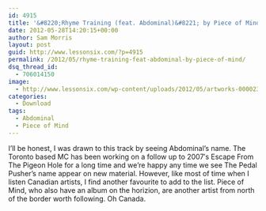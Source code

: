 ```yaml
---
id: 4915
title: '&#8220;Rhyme Training (feat. Abdominal)&#8221; by Piece of Mind'
date: 2012-05-28T14:20:15+00:00
author: Sam Morris
layout: post
guid: http://www.lessonsix.com/?p=4915
permalink: /2012/05/rhyme-training-feat-abdominal-by-piece-of-mind/
dsq_thread_id:
  - 706014150
image:
  - http://www.lessonsix.com/wp-content/uploads/2012/05/artworks-000023179078-els623-original.jpeg
categories:
  - Download
tags:
  - Abdominal
  - Piece of Mind
---
```

I&#8217;ll be honest, I was drawn to this track by seeing Abdominal&#8217;s name. The Toronto based MC has been working on a follow up to 2007&#8242;s Escape From The Pigeon Hole for a long time and we&#8217;re happy any time we see The Pedal Pusher&#8217;s name appear on new material. However, like most of time when I listen Canadian artists, I find another favourite to add to the list. Piece of Mind, who also have an album on the horizion, are another artist from north of the border worth following. Oh Canada.